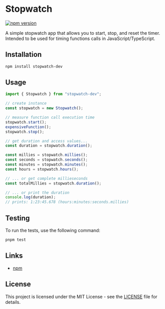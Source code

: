 # Stopwatch

[![npm version](https://badge.fury.io/js/stopwatch-dev.svg)](https://badge.fury.io/js/stopwatch-dev)

A simple stopwatch app that allows you to start, stop, and reset the timer. Intended to be used for timing functions calls in JavaScript/TypeScript.

## Installation

```bash
npm install stopwatch-dev
```

## Usage

```javascript
import { Stopwatch } from "stopwatch-dev";

// create instance
const stopwatch = new Stopwatch();

// measure function call execution time
stopwatch.start();
expensiveFunction();
stopwatch.stop();

// get duration and access values...
const duration = stopwatch.duration();

const millies = stopwatch.millies();
const seconds = stopwatch.seconds();
const minutes = stopwatch.minutes();
const hours = stopwatch.hours();

// ... or get complete millieseconds
const totalMillies = stopwatch.duration();

// ... or print the duration
console.log(duration);
// prints: 1:23:45.678 (hours:minutes:seconds.millies)
```

## Testing

To run the tests, use the following command:

```bash
pnpm test
```

## Links

- [npm](https://www.npmjs.com/package/stopwatch-dev)

## License

This project is licensed under the MIT License - see the [LICENSE](LICENSE) file for details.
